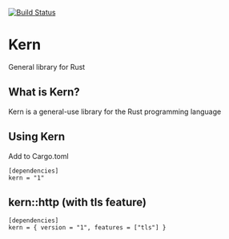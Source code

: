 [![Build Status](https://ltheinrich.de/kern/workflows/CI/badge.svg)](https://ltheinrich.de/kern/actions?query=workflow%3ACI)

# Kern
General library for Rust

## What is Kern?
Kern is a general-use library for the Rust programming language

## Using Kern
Add to Cargo.toml
```
[dependencies]
kern = "1"
```

## kern::http (with tls feature)
```
[dependencies]
kern = { version = "1", features = ["tls"] }
```
